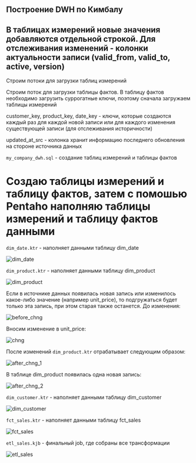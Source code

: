 ## Построение DWH по Кимбалу


## В таблицах измерений новые значения добавляются отдельной строкой. Для отслеживания изменений - колонки актуальности записи (valid_from, valid_to, active, version)


Строим потоки для загрузки таблиц измерений


Строим поток для загрузки таблицы фактов. 
В таблицу фактов необходимо загрузить суррогатные ключи, поэтому сначала загружаем таблицы измерений


customer_key, product_key, date_key - ключи, которые создаются каждый раз для каждой новой записи или для каждого изменения существующей записи (для отслеживания историчности)

updated_at_src - колонка хранит информацию последнего обновления на стороне источника данных


`my_company_dwh.sql` - создание таблиц измерений и таблицы фактов



# Создаю таблицы измерений и таблицу фактов, затем с помошью Pentaho наполняю таблицы измерений и таблицу фактов данными

`dim_date.ktr` - наполняет данными таблицу dim_date

![dim_date]()


`dim_product.ktr` - наполняет данными таблицу dim_product

![dim_product]()


Если в источнике данных появилась новая запись или изменилось какое-либо значение (например unit_price), то подгружаться будет только эта запись, при этом старая также останется.
До изменения:

![before_chng]()

Вносим изменение в unit_price:

![chng]()

После изменений `dim_product.ktr` отрабатывает следующим образом:

![after_chng_1]()

В таблице dim_product появилась одна новая запись:

![after_chng_2]()



`dim_customer.ktr` - наполняет данными таблицу dim_customer

![dim_customer]()


`fct_sales.ktr` - наполняет данными таблицу fct_sales

![fct_sales]()


`etl_sales.kjb` - финальный job, где собраны все трансформации

![etl_sales]()